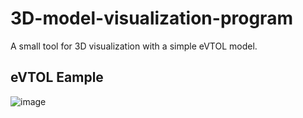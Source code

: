 # 3D-model-visualization-program
A small tool for 3D visualization with a simple eVTOL model.

## eVTOL Eample
![image](https://github.com/ZimoJupiter/3D-model-visualization-program/blob/main/Figures/eVTOL.png)
